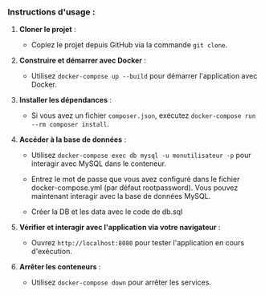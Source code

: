 
### Instructions d'usage :

1. **Cloner le projet** :
   - Copiez le projet depuis GitHub via la commande `git clone`.
   
2. **Construire et démarrer avec Docker** :
   - Utilisez `docker-compose up --build` pour démarrer l'application avec Docker.

3. **Installer les dépendances** :
   - Si vous avez un fichier `composer.json`, exécutez `docker-compose run --rm composer install`.

4. **Accéder à la base de données** :
   - Utilisez `docker-compose exec db mysql -u monutilisateur -p` pour interagir avec MySQL dans le conteneur.

    - Entrez le mot de passe que vous avez configuré dans le fichier docker-compose.yml (par défaut rootpassword). Vous pouvez maintenant interagir avec la base de données MySQL.

    - Créer la DB et les data avec le code de db.sql

5. **Vérifier et interagir avec l'application via votre navigateur** :
   - Ouvrez `http://localhost:8080` pour tester l'application en cours d'exécution.

6. **Arrêter les conteneurs** :
   - Utilisez `docker-compose down` pour arrêter les services.

